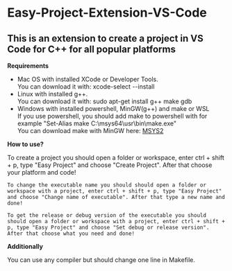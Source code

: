 <h1>Easy-Project-Extension-VS-Code</h1>
<h2> This is an extension to create a project in VS Code for C++ for all popular platforms </h2>

<main>
  <article>
    <strong>Requirements</strong>
    <ul>
      <li>
        Mac OS with installed XCode or Developer Tools.
        <br>
        You can download it with: xcode-select --install
      </li>
      <li>
        Linux with installed g++.
        <br>
        You can download it with: sudo apt-get install g++ make gdb
      </li>
      <li>
        Windows with installed powershell, MinGW(g++) and make or WSL
        <br>
        If you use powershell, you should add make to powershell with for example "Set-Alias make C:\msys64\usr\bin\make.exe"
        <br>
        You can download make with MinGW here: <a href="https://www.msys2.org/">MSYS2</a>
      </li>
    </ul>
  </article>
 <article>
  <strong>
    How to use?
  </strong>
  <p>
    To create a project you should open a folder or workspace, enter ctrl + shift + p, type "Easy Project" and choose "Create Project". After that choose your platform and code!

    To change the executable name you should should open a folder or workspace with a project, enter ctrl + shift + p, type "Easy Project" and choose "Change name of executable". After that type a new name and done!

    To get the release or debug version of the executable you should should open a folder or workspace with a project, enter ctrl + shift + p, type "Easy Project" and choose "Set debug or release version". After that choose what you need and done!
  </p>
 </article>
 <article>
   <strong>
    Additionally
   </strong>
   <p>
    You can use any compiler but should change one line in Makefile.
   </p>
 </article>
</main>
